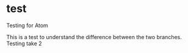 # test
Testing for Atom

This is a test to understand the difference between the two branches.
Testing take 2
